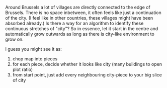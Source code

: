 Around Brussels a lot of villages are directly connected to the edge of Brussels.
There is no space inbetween, it often feels like just a continuation of the city.
(I feel like in other countries, these villages might have been absorbed already.)
Is there a way for an algorithm to identify these continuous stretches of "city"?
So in essence, let it start in the centre and automatically grow outwards as long as there is city-like environment to grow on.

I guess you might see it as:
1. chop map into pieces
2. for each piece, decide whether it looks like city (many buildings to open plot ratio)
3. from start point, just add every neighbouring city-piece to your big slice of city
